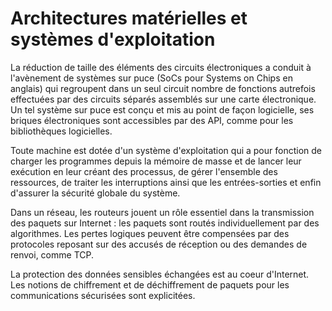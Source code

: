 
# Architectures matérielles et systèmes d'exploitation

La réduction de taille des éléments des circuits électroniques a conduit à l'avènement de systèmes sur puce (SoCs pour Systems on Chips en anglais) qui regroupent dans un seul circuit nombre de fonctions autrefois effectuées par des circuits séparés assemblés sur une carte électronique. Un tel système sur puce est conçu et mis au point de façon logicielle, ses briques électroniques sont accessibles par des API, comme pour les bibliothèques logicielles.

Toute machine est dotée d'un système d'exploitation qui a pour fonction de charger les programmes depuis la mémoire de masse et de lancer leur exécution en leur créant des processus, de gérer l'ensemble des ressources, de traiter les interruptions ainsi que les entrées-sorties et enfin d'assurer la sécurité globale du système.

Dans un réseau, les routeurs jouent un rôle essentiel dans la transmission des paquets sur Internet : les paquets sont routés individuellement par des algorithmes. Les pertes logiques peuvent être compensées par des protocoles reposant sur des accusés de réception ou des demandes de renvoi, comme TCP.

La protection des données sensibles échangées est au coeur d'Internet. Les notions de chiffrement et de déchiffrement de paquets pour les communications sécurisées sont explicitées.

